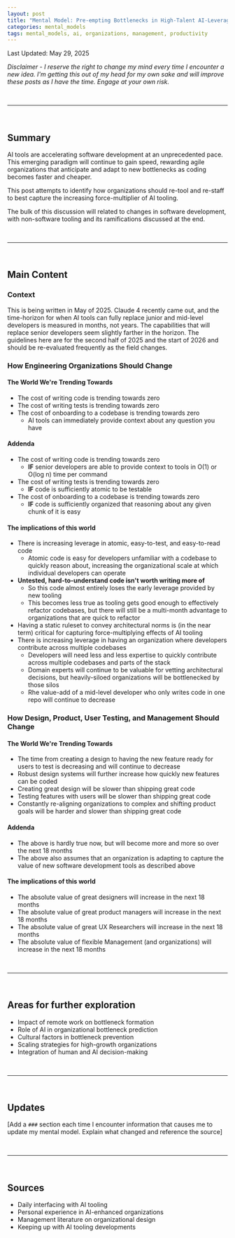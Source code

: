 ```yaml
---
layout: post
title: "Mental Model: Pre-empting Bottlenecks in High-Talent AI-Leveraged Organizations"
categories: mental_models
tags: mental_models, ai, organizations, management, productivity
---
```


Last Updated: May 29, 2025

_Disclaimer - I reserve the right to change my mind every time I encounter a new idea. I'm getting this out of my head for my own sake and will improve these posts as I have the time. Engage at your own risk._

<br/>

---

<br/>

## Summary

AI tools are accelerating software development at an unprecedented pace. This emerging paradigm will continue to gain speed, rewarding agile organizations that anticipate and adapt to new bottlenecks as coding becomes faster and cheaper.

This post attempts to identify how organizations should re-tool and re-staff to best capture the increasing force-multiplier of AI tooling.

The bulk of this discussion will related to changes in software development, with non-software tooling and its ramifications discussed at the end.

<br/>

---

<br/>

## Main Content

### Context

This is being written in May of 2025. Claude 4 recently came out, and the time-horizon for when AI tools can fully replace junior and mid-level developers is measured in months, not years. The capabilities that will replace senior developers seem slightly farther in the horizon. The guidelines here are for the second half of 2025 and the start of 2026 and should be re-evaluated frequently as the field changes.

### How Engineering Organizations Should Change

#### The World We're Trending Towards

- The cost of writing code is trending towards zero
- The cost of writing tests is trending towards zero
- The cost of onboarding to a codebase is trending towards zero
  - AI tools can immediately provide context about any question you have

#### Addenda

- The cost of writing code is trending towards zero
  - **IF** senior developers are able to provide context to tools in O(1) or O(log n) time per command
- The cost of writing tests is trending towards zero
  - **IF** code is sufficiently atomic to be testable
- The cost of onboarding to a codebase is trending towards zero
  - **IF** code is sufficiently organized that reasoning about any given chunk of it is easy

#### The implications of this world

- There is increasing leverage in atomic, easy-to-test, and easy-to-read code
  - Atomic code is easy for developers unfamiliar with a codebase to quickly reason about, increasing the organizational scale at which individual developers can operate
- **Untested, hard-to-understand code isn't worth writing more of**
  - So this code almost entirely loses the early leverage provided by new tooling
  - This becomes less true as tooling gets good enough to effectively refactor codebases, but there will still be a multi-month advantage to organizations that are quick to refactor
- Having a static ruleset to convey architectural norms is (in the near term) critical for capturing force-multiplying effects of AI tooling
- There is increasing leverage in having an organization where developers contribute across multiple codebases
  - Developers will need less and less expertise to quickly contribute across multiple codebases and parts of the stack
  - Domain experts will continue to be valuable for vetting architectural decisions, but heavily-siloed organizations will be bottlenecked by those silos
  - Rhe value-add of a mid-level developer who only writes code in one repo will continue to decrease

### How Design, Product, User Testing, and Management Should Change

#### The World We're Trending Towards

- The time from creating a design to having the new feature ready for users to test is decreasing and will continue to decrease
- Robust design systems will further increase how quickly new features can be coded
- Creating great design will be slower than shipping great code
- Testing features with users will be slower than shipping great code
- Constantly re-aligning organizations to complex and shifting product goals will be harder and slower than shipping great code

#### Addenda

- The above is hardly true now, but will become more and more so over the next 18 months
- The above also assumes that an organization is adapting to capture the value of new software development tools as described above

#### The implications of this world

- The absolute value of great designers will increase in the next 18 months
- The absolute value of great product managers will increase in the next 18 months
- The absolute value of great UX Researchers will increase in the next 18 months
- The absolute value of flexible Management (and organizations) will increase in the next 18 months

<br/>

---

<br/>

## Areas for further exploration

- Impact of remote work on bottleneck formation
- Role of AI in organizational bottleneck prediction
- Cultural factors in bottleneck prevention
- Scaling strategies for high-growth organizations
- Integration of human and AI decision-making

<br/>

---

<br/>

## Updates

[Add a `###` section each time I encounter information that causes me to update my mental model. Explain what changed and reference the source]

<br/>

---

<br/>

## Sources

- Daily interfacing with AI tooling
- Personal experience in AI-enhanced organizations
- Management literature on organizational design
- Keeping up with AI tooling developments

